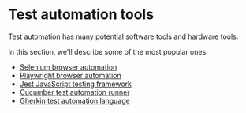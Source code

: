 # Test automation tools

Test automation has many potential software tools and hardware tools.

In this section, we'll describe some of the most popular ones:

* [Selenium browser automation](topics/selenium-browser-automation)
* [Playwright browser automation](topics/playwright-browser-automation)
* [Jest JavaScript testing framework](topics/jest-javascript-testing-framework)
* [Cucumber test automation runner](topics/cucumber-test-automation-runner)
* [Gherkin test automation language](topics/gherkin-test-automation-language)
